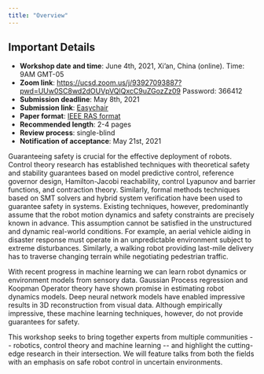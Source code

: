 ```yaml
---
title: "Overview"
---
```


## Important Details

* **Workshop date and time**: June 4th, 2021, Xi’an, China (online). Time: 9AM GMT-05
* **Zoom link**: https://ucsd.zoom.us/j/93927093887?pwd=UUw0SC8wd2dOUVpVQlQxcC9uZGozZz09 Password: 366412
* **Submission deadline**: May 8th, 2021
* **Submission link**: [Easychair](https://easychair.org/conferences/?conf=sclicra2021)
* **Paper format**: [IEEE RAS format](http://ras.papercept.net/conferences/support/support.php)
* **Recommended length**: 2-4 pages
* **Review process**: single-blind
* **Notification of acceptance**: May 21st, 2021

Guaranteeing safety is crucial for the effective deployment of robots. Control theory research has established techniques with theoretical safety and stability guarantees based on model predictive control, reference governor design, Hamilton-Jacobi reachability, control Lyapunov and barrier functions, and contraction theory. Similarly, formal methods techniques based on SMT solvers and hybrid system verification have been used to guarantee safety in systems. Existing techniques, however, predominantly assume that the robot motion dynamics and safety constraints are precisely known in advance. This assumption cannot be satisfied in the unstructured and dynamic real-world conditions. For example, an aerial vehicle aiding in disaster response must operate in an unpredictable environment subject to extreme disturbances. Similarly, a walking robot providing last-mile delivery has to traverse changing terrain while negotiating pedestrian traffic.

With recent progress in machine learning we can learn robot dynamics or environment models from sensory data. Gaussian Process regression and Koopman Operator theory have shown promise in estimating robot dynamics models. Deep neural network models have enabled impressive results in 3D reconstruction from visual data. Although empirically impressive, these machine learning techniques, however, do not provide guarantees for safety.

This workshop seeks to bring together experts from multiple communities -- robotics, control theory and machine learning -- and highlight the cutting-edge research in their intersection. We will feature talks from both the fields with an emphasis on safe robot control in uncertain environments.
